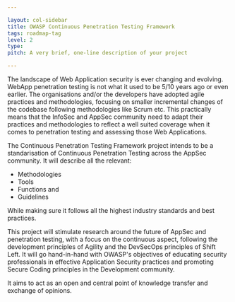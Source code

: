 ```yaml
---

layout: col-sidebar
title: OWASP Continuous Penetration Testing Framework
tags: roadmap-tag
level: 2
type: 
pitch: A very brief, one-line description of your project

---
```

The landscape of Web Application security is ever changing and evolving. WebApp penetration testing is not what it used to be 5/10 years ago or even earlier. The organisations and/or the developers have adopted agile practices and methodologies, focusing on smaller incremental changes of the codebase following methodologies like Scrum etc. This practically means that the InfoSec and AppSec community need to adapt their practices and methodologies to reflect a well suited coverage when it comes to penetration testing and assessing those Web Applications. 

The Continuous Penetration Testing Framework project intends to be a standarisation of Continuous Penetration Testing across the AppSec community. It will describe all the relevant:

* Methodologies
* Tools
* Functions and 
* Guidelines

While making sure it follows all the highest industry standards and best practices.

This project will stimulate research around the future of AppSec and penetration testing, with a focus on the continuous aspect, following the development principles of Agility and the DevSecOps principles of Shift Left. It will go hand-in-hand with OWASP's objectives of educating security professionals in effective Application Security practices and promoting Secure Coding principles in the Development community.

It aims to act as an open and central point of knowledge transfer and exchange of opinions.
